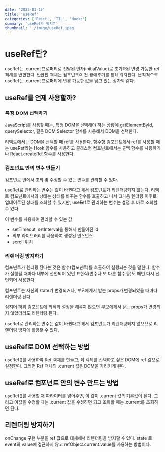```yaml
---
date: '2022-01-10'
title: 'useRef'
categories: ['React', 'TIL', 'Hooks']
summary: 'useRef가 뭐지?'
thumbnail: './image/useRef.jpeg'
---
```


# useRef란?

useRef는 .current 프로퍼티로 전달된 인자(initialValue)로 초기화된 변경 가능한 ref 객체를 반환한다.
반환된 객체는 컴포넌트의 전 생애주기를 통해 유지된다.
본직적으로 useRef는 .current 프로퍼티에 변경 가능한 값을 담고 있는 상자와 같다.

## useRef를 언제 사용할까?

### 특정 DOM 선택하기

JavaScript를 사용할 때는, 특정 DOM을 선택해야 하는 상황에 getElementById, querySelector, 같은 DOM Selector 함수를 사용해서 DOM을 선택한다.

리액트에서는 DOM을 선택할 때 ref를 사용한다.
함수형 컴포넌트에서 ref를 사용할 때는 useRef라는 Hook 함수를 사용하고 클래스형 컴포넌트에서는 콜백 함수를 사용하거나 React.createRef 함수를 사용한다.

### 컴포넌트 안의 변수 만들기

컴포넌트 안에서 조회 및 수정할 수 있는 변수를 관리할 수 있다.

useRef로 관리하는 변수는 값이 바뀐다고 해서 컴포넌트가 리렌더링되지 않는다. 리액트 컴포넌트에서의 상태는 상태를 바꾸는 함수를 호출하고 나서 그다음 렌더링 이후로 업데이트된 상태를 조회할 수 있지만, useRef로 관리하는 변수는 설정 후 바로 조회할 수 있다.

이 변수를 사용하여 관리할 수 있는 값

- setTimeout, setInterval을 통해서 만들어진 id
- 외부 라이브러리를 사용하여 생성된 인스턴스
- scroll 위치

### 리렌더링 방지하기

컴포넌트가 렌더링 된다는 것은 함수(컴포넌트)를 호출하여 실행되는 것을 말한다. 함수가 실행될 때마다 내부에 선언되어 있던 표현식(변수나 또 다른 함수 등)도 매번 다시 선언되어 사용한다.

컴포넌트는 자신의 state가 변경되거나, 부모에게서 받는 props가 변경되었을 때마다 리렌더링 된다.

심지어 하위 컴포넌트에 최적화 설정을 해주지 않으면 부모에게서 받는 props가 변경되지 않았더라도 리렌더링 된다.

useRef로 관리하는 변수는 값이 바뀐다고 해서 컴포넌트가 리렌더링되지 않으므로 리렌더링 방지에 활용할 수 있다.

## useRef로 DOM 선택하는 방법

useRef()를 사용하여 Ref 객체를 만들고, 이 객체를 선택하고 싶은 DOM에 ref 값으로 설정한다. 그러면 Ref 객체의 .current 값은 DOM을 가리키게 된다.

## useRef로 컴포넌트 안의 변수 만드는 방법

useRef()를 사용할 때 파라미터를 넣어주면, 이 값이 .current 값의 기본값이 된다. 그리고 이값을 수정할 때는 .current 값을 수정하면 되고 조회할 때는 .current를 조회하면 된다.

## 리렌더링 방지하기

onChange 구현 부분을 ref 값으로 대체해서 리렌더링을 방지할 수 있다. state 로 event의 value에 접근하지 않고 refObject.current.value를 사용하는 방법이다.
